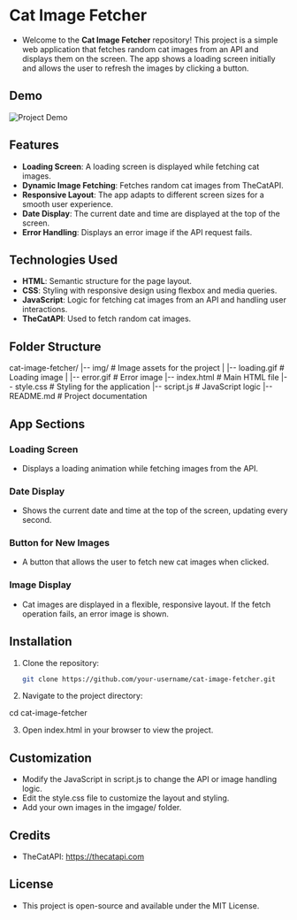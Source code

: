 # Cat Image Fetcher

- Welcome to the **Cat Image Fetcher** repository! This project is a simple web application that fetches random cat images from an API and displays them on the screen. The app shows a loading screen initially and allows the user to refresh the images by clicking a button.

## Demo

![Project Demo](./image/demo.gif)

## Features

- **Loading Screen**: A loading screen is displayed while fetching cat images.
- **Dynamic Image Fetching**: Fetches random cat images from TheCatAPI.
- **Responsive Layout**: The app adapts to different screen sizes for a smooth user experience.
- **Date Display**: The current date and time are displayed at the top of the screen.
- **Error Handling**: Displays an error image if the API request fails.

## Technologies Used

- **HTML**: Semantic structure for the page layout.
- **CSS**: Styling with responsive design using flexbox and media queries.
- **JavaScript**: Logic for fetching cat images from an API and handling user interactions.
- **TheCatAPI**: Used to fetch random cat images.

## Folder Structure

cat-image-fetcher/
|-- img/ # Image assets for the project | |-- loading.gif # Loading image | |-- error.gif # Error image
|-- index.html # Main HTML file
|-- style.css # Styling for the application
|-- script.js # JavaScript logic
|-- README.md # Project documentation

## App Sections

### Loading Screen

- Displays a loading animation while fetching images from the API.

### Date Display

- Shows the current date and time at the top of the screen, updating every second.

### Button for New Images

- A button that allows the user to fetch new cat images when clicked.

### Image Display

- Cat images are displayed in a flexible, responsive layout. If the fetch operation fails, an error image is shown.

## Installation

1. Clone the repository:
   ```bash
   git clone https://github.com/your-username/cat-image-fetcher.git
   ```
2. Navigate to the project directory:

  cd cat-image-fetcher

3. Open index.html in your browser to view the project.

## Customization

- Modify the JavaScript in script.js to change the API or image handling logic.
- Edit the style.css file to customize the layout and styling.
- Add your own images in the imgage/ folder.

## Credits

- TheCatAPI: https://thecatapi.com

## License

- This project is open-source and available under the MIT License.
